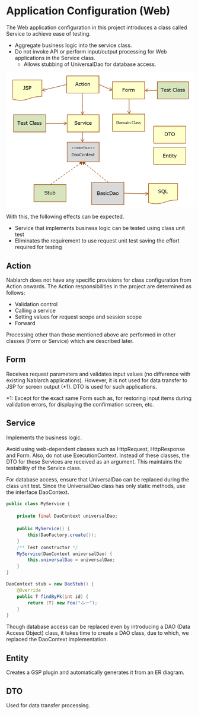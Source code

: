 # Application Configuration (Web)

The Web application configuration in this project introduces a class called Service to achieve ease of testing.

- Aggregate business logic into the service class.
- Do not invoke API or perform input/output processing for Web applications in the Service class.
  - Allows stubbing of UniversalDao for database access.

![Class diagram](class-diagram.png)
  
With this, the following effects can be expected. 
- Service that implements business logic can be tested using class unit test
- Eliminates the requirement to use request unit test saving the effort required for testing


## Action

Nablarch does not have any specific provisions for class configuration from Action onwards. 
The Action responsibilities in the project are determined as follows:

- Validation control
- Calling a service
- Setting values for request scope and session scope
- Forward

Processing other than those mentioned above are performed in other classes (Form or Service) which are described later.


## Form

Receives request parameters and validates input values (no difference with existing Nablarch applications).
However, it is not used for data transfer to JSP for screen output (*1).
DTO is used for such applications.

*1: Except for the exact same Form such as, for restoring input items during validation errors, for displaying the confirmation screen, etc.

## Service

Implements the business logic.

Avoid using web-dependent classes such as HttpRequest, HttpResponse and Form.
Also, do not use ExecutionContext. 
Instead of these classes, the DTO for these Services are received as an argument. 
This maintains the testability of the Service class.

For database access, ensure that UniversalDao can be replaced during the class unit test. 
Since the UniversalDao class has only static methods, use the interface DaoContext.


``` java
public class MyService {

    private final DaoContext universalDao;
     
    public MyService() {
        this(DaoFactory.create());
    }
    /** Test constructor */
    MyService(DaoContext universalDao) {
        this.universalDao = universalDao;
    }
}
```

``` java
DaoContext stub = new DaoStub() {
    @Override
    public T findByPk(int id) {
        return (T) new Foo("ふー");
    }
}
```

Though database access can be replaced even by introducing a DAO (Data Access Object) class,
it takes time to create a DAO class, due to which, we replaced the DaoContext implementation.

## Entity

Creates a GSP plugin and automatically generates it from an ER diagram.


## DTO

Used for data transfer processing.
